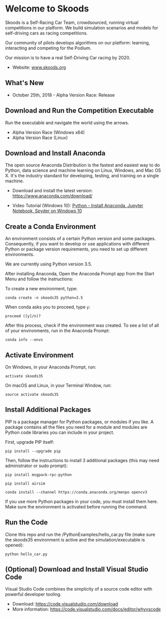 # Welcome to Skoods

Skoods is a Self-Racing Car Team, crowdsourced, running virtual competitions in our platform. We build simulation scenarios and models for self-driving cars as racing competitions.

Our community of pilots develops algorithms on our platform: learning, interacting and competing for the Podium.

Our mission is to have a real Self-Driving Car racing by 2020.

- Website: www.skoods.org

## What's New

- October 25th, 2018 - Alpha Version Race: Release

## Download and Run the Competition Executable

Run the executable and navigate the world using the arrows.

- Alpha Version Race (Windows x64)
- Alpha Version Race (Linux)

## Download and Install Anaconda

The open source Anaconda Distribution is the fastest and easiest way to do Python, data science and machine learning on Linux, Windows, and Mac OS X. It's the industry standard for developing, testing, and training on a single machine.

- Download and install the latest version: https://www.anaconda.com/download/

- Video Tutorial (Windows 10): [Python - Install Anaconda, Jupyter Notebook, Spyder on Windows 10](https://www.youtube.com/watch?v=Q0jGAZAdZqM)

## Create a Conda Environment

An environment consists of a certain Python version and some packages. Consequently, if you want to develop or use applications with different Python or package version requirements, you need to set up different environments.

We are currently using Python version 3.5.

After installing Anaconda, Open the Anaconda Prompt app from the Start Menu and follow the instructions:

To create a new environment, type:

```comm
conda create -n skoods35 python=3.5
```

When conda asks you to proceed, type `y`:

```
proceed ([y]/n)?
```

After this process, check if the environment was created. To see a list of all of your environments, run in the Anaconda Prompt:

```
conda info --envs
```

## Activate Environment

On Windows, in your Anaconda Prompt, run:

```
activate skoods35
```

On macOS and Linux, in your Terminal Window, run:

```
source activate skoods35
```

## Install Additional Packages

PIP is a package manager for Python packages, or modules if you like. A package contains all the files you need for a module and modules are Python code libraries you can include in your project.

First, upgrade PIP itself:

```
pip install --upgrade pip
```

Then, follow the instructions to install 3 additional packages (this may need administrator or sudo prompt):

```
pip install msgpack-rpc-python
```

```
pip install airsim
```

```
conda install --channel https://conda.anaconda.org/menpo opencv3
```

If you use more Python packages in your code, you must install them here. Make sure the environment is activated before running the command.

## Run the Code

Clone this repo and run the /PythonExamples/hello_car.py file (make sure the skoods35 environment is active and the simulation/executable is opened):

```
python hello_car.py
```

## (Optional) Download and Install Visual Studio Code

Visual Studio Code combines the simplicity of a source code editor with powerful developer tooling.

- Download: https://code.visualstudio.com/download
- More information: https://code.visualstudio.com/docs/editor/whyvscode
